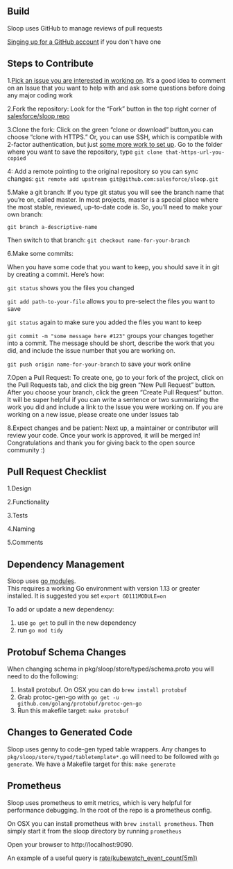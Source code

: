 ## Build

Sloop uses GitHub to manage reviews of pull requests

[Singing up for a GitHub account](https://docs.github.com/en/github/getting-started-with-github/signing-up-for-a-new-github-account) if you don't have one



## Steps to Contribute

1.[Pick an issue you are interested in working on](https://github.com/salesforce/sloop/issues).
It’s a good idea to comment on an Issue that you want to help with and ask some questions before doing any major coding work

2.Fork the repository: Look for the “Fork” button in the top right corner of [salesforce/sloop repo](https://github.com/salesforce/sloop)

3.Clone the fork: Click on the green “clone or download” button,you can choose “clone with HTTPS.” Or, you can use SSH, which is compatible with 2-factor authentication, but just [some more work to set up](https://docs.github.com/en/github/authenticating-to-github/connecting-to-github-with-ssh).
Go to the folder where you want to save the repository, type `git clone that-https-url-you-copied`

4: Add a remote pointing to the original repository so you can sync changes: `git remote add upstream git@github.com:salesforce/sloop.git`


5.Make a git branch: If you type git status you will see the branch name that you’re on, called master. In most projects, master is a special place where the most stable, reviewed, up-to-date code is. So, you’ll need to make your own branch: 

`git branch a-descriptive-name`

Then switch to that branch:
`git checkout name-for-your-branch`

6.Make some commits:

When you have some code that you want to keep, you should save it in git by creating a commit. Here’s how:

`git status` shows you the files you changed

`git add path-to-your-file` allows you to pre-select the files you want to save

`git status` again to make sure you added the files you want to keep

`git commit -m "some message here #123"` groups your changes together into a commit. The message should be short, describe the work that you did, and include the issue number that you are working on.

`git push origin name-for-your-branch` to save your work online

7.Open a Pull Request: To create one, go to your fork of the project, click on the Pull Requests tab, and click the big green “New Pull Request” button. After you choose your branch,
click the green “Create Pull Request” button. It will be super helpful if you can write a sentence or two summarizing the work you did and include a link to the Issue you were working on.
If you are working on a new issue, please create one under Issues tab

8.Expect changes and be patient: Next up, a maintainer or contributor will review your code. Once your work is approved, it will be merged in!
Congratulations and thank you for giving back to the open source community :) 



## Pull Request Checklist
1.Design

2.Functionality

3.Tests

4.Naming

5.Comments

## Dependency Management

Sloop uses [go modules](https://golang.org/cmd/go/#hdr-Modules__module_versions__and_more).  
This requires a working Go environment with version 1.13 or greater installed.
It is suggested you set `export GO111MODULE=on`

To add or update a new dependency:

1. use `go get` to pull in the new dependency
1. run `go mod tidy`

## Protobuf Schema Changes

When changing schema in pkg/sloop/store/typed/schema.proto you will need to do the following:

1. Install protobuf.  On OSX you can do `brew install protobuf`
1. Grab protoc-gen-go with `go get -u github.com/golang/protobuf/protoc-gen-go`
1. Run this makefile target: `make protobuf`

## Changes to Generated Code

Sloop uses genny to code-gen typed table wrappers.  Any changes to `pkg/sloop/store/typed/tabletemplate*.go` will need 
to be followed with `go generate`.  We have a Makefile target for this: `make generate`

## Prometheus

Sloop uses prometheus to emit metrics, which is very helpful for performance debugging.  In the root of the repo is a prometheus config.

On OSX you can install prometheus with `brew install prometheus`.  Then simply start it from the sloop directory by running `prometheus`

Open your browser to http://localhost:9090.  
 
An example of a useful query is [rate(kubewatch_event_count[5m])](http://localhost:9090/graph?g0.range_input=1h&g0.expr=rate(kubewatch_event_count%5B1m%5D)&g0.tab=0)
